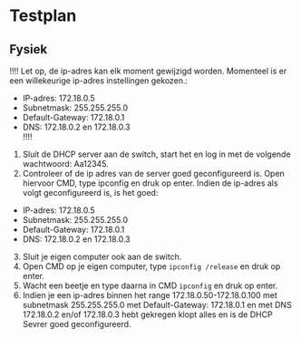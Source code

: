 # Testplan
## Fysiek
!!!! Let op, de ip-adres kan elk moment gewijzigd worden. Momenteel is er een willekeurige ip-adres instellingen gekozen.:
- IP-adres: 172.18.0.5
- Subnetmask: 255.255.255.0
- Default-Gateway: 172.18.0.1
- DNS: 172.18.0.2 en 172.18.0.3<br>
!!!!
1. Sluit de DHCP server aan de switch, start het en log in met de volgende wachtwoord: Aa12345. 
2. Controleer of de ip adres van de server goed geconfigureerd is. Open hiervoor CMD, type ipconfig en druk op enter. Indien de ip-adres als volgt geconfigureerd is, is het goed:
- IP-adres: 172.18.0.5
- Subnetmask: 255.255.255.0
- Default-Gateway: 172.18.0.1
- DNS: 172.18.0.2 en 172.18.0.3
3. Sluit je eigen computer ook aan de switch.
4. Open CMD op je eigen computer, type `ipconfig /release` en druk op enter.
6. Wacht een beetje en type daarna in CMD `ipconfig` en druk op enter.
5. Indien je een ip-adres binnen het range 172.18.0.50-172.18.0.100 met subnetmask 255.255.255.0 met Default-Gateway: 172.18.0.1 en met DNS 172.18.0.2 en/of 172.18.0.3 hebt gekregen klopt alles en is de DHCP Sevrer goed geconfigureerd.

